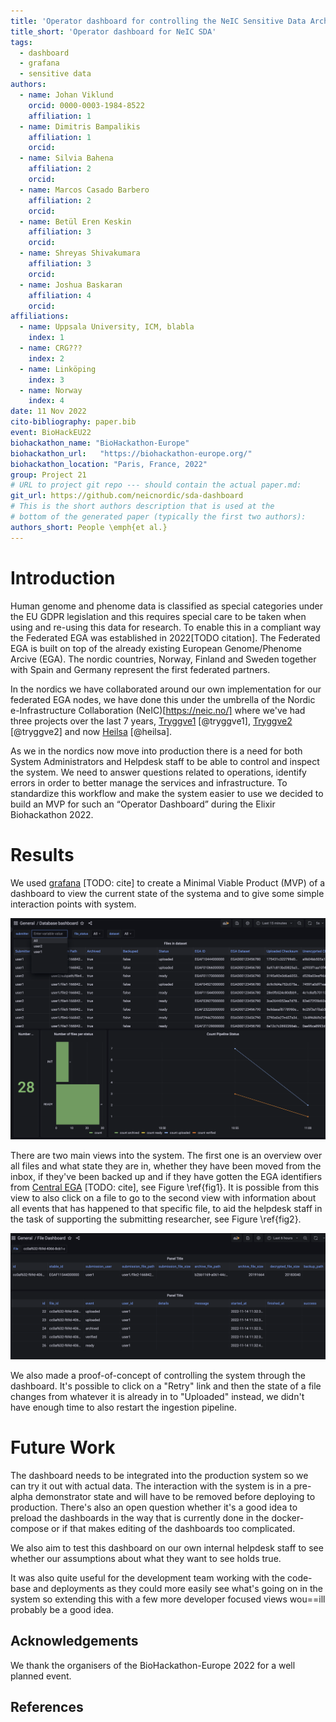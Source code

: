 ```yaml
---
title: 'Operator dashboard for controlling the NeIC Sensitive Data Archive'
title_short: 'Operator dashboard for NeIC SDA'
tags:
  - dashboard
  - grafana
  - sensitive data
authors:
  - name: Johan Viklund
    orcid: 0000-0003-1984-8522
    affiliation: 1
  - name: Dimitris Bampalikis
    affiliation: 1
    orcid: 
  - name: Silvia Bahena
    affiliation: 2
    orcid: 
  - name: Marcos Casado Barbero
    affiliation: 2
    orcid: 
  - name: Betül Eren Keskin
    affiliation: 3
    orcid: 
  - name: Shreyas Shivakumara
    affiliation: 3
    orcid: 
  - name: Joshua Baskaran
    affiliation: 4
    orcid: 
affiliations:
  - name: Uppsala University, ICM, blabla
    index: 1
  - name: CRG???
    index: 2
  - name: Linköping
    index: 3
  - name: Norway
    index: 4
date: 11 Nov 2022
cito-bibliography: paper.bib
event: BioHackEU22
biohackathon_name: "BioHackathon-Europe"
biohackathon_url:   "https://biohackathon-europe.org/"
biohackathon_location: "Paris, France, 2022"
group: Project 21
# URL to project git repo --- should contain the actual paper.md:
git_url: https://github.com/neicnordic/sda-dashboard
# This is the short authors description that is used at the
# bottom of the generated paper (typically the first two authors):
authors_short: People \emph{et al.}
---
```



<!--

The paper.md, bibtex and figure file can be found in this repo:

  https://github.com/journal-of-research-objects/Example-BioHackrXiv-Paper

To modify, please clone the repo. You can generate PDF of the paper by
pasting above link (or yours) in

  http://biohackrxiv.genenetwork.org/

-->

# Introduction

Human genome and phenome data is classified as special categories under the EU
GDPR legislation and this requires special care to be taken when using and
re-using this data for research. To enable this in a compliant way the
Federated EGA was established in 2022[TODO citation]. The Federated EGA is
built on top of the already existing European Genome/Phenome Arcive (EGA). The
nordic countries, Norway, Finland and Sweden together with Spain and Germany
represent the first federated partners.

In the nordics we have collaborated around our own implementation for our
federated EGA nodes, we have done this under the umbrella of the Nordic
e-Infrastructure Collaboration (NeIC)[https://neic.no/] where we've had three
projects over the last 7 years, [Tryggve1](https://neic.no/tryggve1/)
[@tryggve1], [Tryggve2](https://neic.no/tryggve2/) [@tryggve2] and now
[Heilsa](https://neic.no/heilsa) [@heilsa].

As we in the nordics now move into production there is a need for both System
Administrators and Helpdesk staff to be able to control and inspect the system.
We need to answer questions related to operations, identify errors in order to
better manage the services and infrastructure. To standardize this workflow and
make the system easier to use we decided to build an MVP for such an “Operator
Dashboard” during the Elixir Biohackathon 2022.

# Results

We used [grafana](https://grafana.com) [TODO: cite] to create a Minimal Viable
Product (MVP) of a dashboard to view the current state of the systema and to
give some simple
interaction points with system.

![An overview of the state of the system. This can be filtered by submitters, file status and also assigned dataset. It shows the status of every file in the system and can also show some overall statistics of the system. \label{fig1}](./paper-overview.png)

There are two main views into the system. The first one is an overview over all
files and what state they are in, whether they have been moved from the inbox,
if they've been backed up and if they have gotten the EGA identifiers from
[Central EGA](https://ega-archive.org) [TODO: cite], see Figure \ref{fig1}. It
is possible from this view to also click on a file to go to the second view
with information about all events that has happened to that specific file, to
aid the helpdesk staff in the task of supporting the submitting researcher, see
Figure \ref{fig2}.

![Detailed event log for a file. The top panel shows the current state of a file while the bottom panel contains a log of every event the file has gone through. \label{fig2}](./paper-file-detail.png)

We also made a proof-of-concept of controlling the system through the
dashboard. It's possible to click on a "Retry" link and then the state of a
file changes from whatever it is already in to "Uploaded" instead, we didn't
have enough time to also restart the ingestion pipeline.

# Future Work

The dashboard needs to be integrated into the production system so we can try
it out with actual data. The interaction with the system is in a pre-alpha
demonstrator state and will have to be removed before deploying to production.
There's also an open question whether it's a good idea to preload the
dashboards in the way that is currently done in the docker-compose or if that
makes editing of the dashboards too complicated.

We also aim to test this dashboard on our own internal helpdesk staff to see
whether our assumptions about what they want to see holds true.

It was also quite useful for the development team working with the code-base
and deployments as they could more easily see what's going on in the system so
extending this with a few more developer focused views wou==ill probably be a
good idea.

## Acknowledgements

We thank the organisers of the BioHackathon-Europe 2022 for a well planned event.

## References
